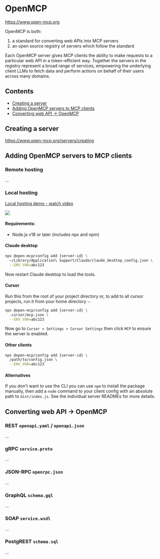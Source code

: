 # OpenMCP

https://www.open-mcp.org

OpenMCP is both:

1. a standard for converting web APIs into MCP servers
2. an open source registry of servers which follow the standard

Each OpenMCP server gives MCP clients the ability to make requests to a particular web API in a token-efficient way. Together the servers in the registry represent a broad range of services, empowering the underlying client LLMs to fetch data and perform actions on behalf of their users across many domains.

## Contents

- [Creating a server](#creating-a-server)
- [Adding OpenMCP servers to MCP clients](#adding-openmcp-servers-to-mcp-clients)
- [Converting web API -> OpenMCP](#converting-web-api---openmcp)

## Creating a server

https://www.open-mcp.org/servers/creating

## Adding OpenMCP servers to MCP clients

### Remote hosting

...

### Local hosting

<div>
  <a href="https://www.loom.com/share/aa26fed41f084ff1bd115436f9d799dd">
    <p>Local hosting demo - watch video</p>
  </a>
  <a href="https://www.loom.com/share/aa26fed41f084ff1bd115436f9d799dd">
    <img style="max-width:300px;" src="https://cdn.loom.com/sessions/thumbnails/aa26fed41f084ff1bd115436f9d799dd-9815ccb91b155b9d-full-play.gif">
  </a>
</div>

#### Requirements:

- Node.js v18 or later (includes npx and npm)

#### Claude desktop

```bash
npx @open-mcp/config add {server-id} \
  ~/Library/Application\ Support/Claude/claude_desktop_config.json \
  --ENV_VAR=abc123
```

Now restart Claude desktop to load the tools.

#### Cursor

Run this from the root of your project directory or, to add to all cursor projects, run it from your home directory `~`.

```bash
npx @open-mcp/config add {server-id} \
  .cursor/mcp.json \
  --ENV_VAR=abc123
```

Now go to `Cursor > Settings > Cursor Settings` then click `MCP` to ensure the server is enabled.

#### Other clients

```bash
npx @open-mcp/config add {server-id} \
  /path/to/config.json \
  --ENV_VAR=abc123
```

#### Alternatives

If you don't want to use the CLI you can use `npm` to install the package manually, then add a `node` command to your client config with an absolute path to `dist/index.js`. See the individual server READMEs for more details.

## Converting web API -> OpenMCP

### REST `openapi.yaml` / `openapi.json`

...

### gRPC `service.proto`

...

### JSON-RPC `openrpc.json`

...

### GraphQL `schema.gql`

...

### SOAP `service.wsdl`

...

### PostgREST `schema.sql`

...
